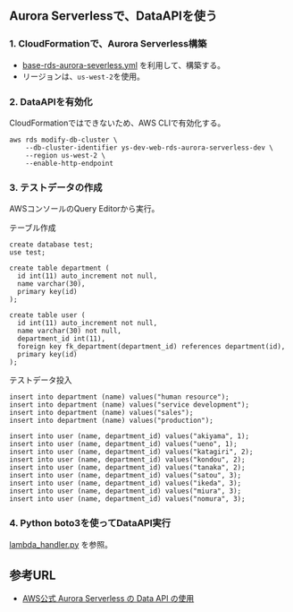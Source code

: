 ## Aurora Serverlessで、DataAPIを使う
### 1. CloudFormationで、Aurora Serverless構築
* [base-rds-aurora-severless.yml](../base-rds-aurora-severless.yml) を利用して、構築する。
* リージョンは、`us-west-2`を使用。

### 2. DataAPIを有効化
CloudFormationではできないため、AWS CLIで有効化する。
```
aws rds modify-db-cluster \
    --db-cluster-identifier ys-dev-web-rds-aurora-serverless-dev \
    --region us-west-2 \
    --enable-http-endpoint
```

### 3. テストデータの作成
AWSコンソールのQuery Editorから実行。

テーブル作成
```mysql
create database test;
use test;

create table department (
  id int(11) auto_increment not null,
  name varchar(30),
  primary key(id)
);

create table user (
  id int(11) auto_increment not null,
  name varchar(30) not null,
  department_id int(11),
  foreign key fk_department(department_id) references department(id),
  primary key(id)
);
```

テストデータ投入
```mysql
insert into department (name) values("human resource");
insert into department (name) values("service development");
insert into department (name) values("sales");
insert into department (name) values("production");

insert into user (name, department_id) values("akiyama", 1);
insert into user (name, department_id) values("ueno", 1);
insert into user (name, department_id) values("katagiri", 2);
insert into user (name, department_id) values("kondou", 2);
insert into user (name, department_id) values("tanaka", 2);
insert into user (name, department_id) values("satou", 3);
insert into user (name, department_id) values("ikeda", 3);
insert into user (name, department_id) values("miura", 3);
insert into user (name, department_id) values("nomura", 3);
```

### 4. Python boto3を使ってDataAPI実行
[lambda_handler.py](./lambda_handler.py) を参照。

## 参考URL
* [AWS公式 Aurora Serverless の Data API の使用
  ](https://docs.aws.amazon.com/ja_jp/AmazonRDS/latest/AuroraUserGuide/data-api.html)
